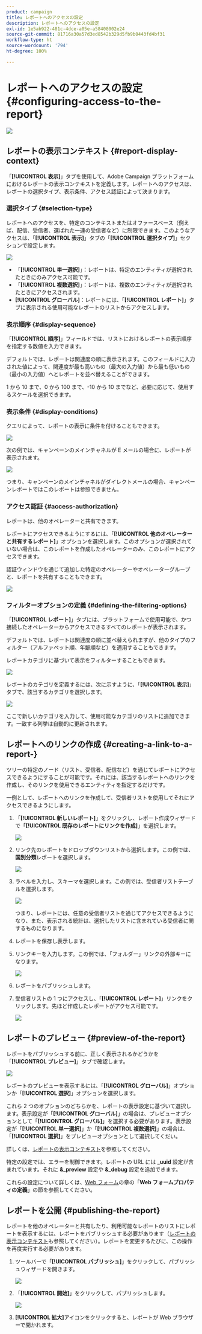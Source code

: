 ```yaml
---
product: campaign
title: レポートへのアクセスの設定
description: レポートへのアクセスの設定
exl-id: 1e5ab922-481c-4dce-a05e-a58408002e24
source-git-commit: 81716a30a57d3ed8542b329d5fb9b0443fd4bf31
workflow-type: ht
source-wordcount: '794'
ht-degree: 100%

---
```


# レポートへのアクセスの設定{#configuring-access-to-the-report}

![](../../assets/common.svg)

## レポートの表示コンテキスト {#report-display-context}

「**[!UICONTROL 表示]**」タブを使用して、Adobe Campaign プラットフォームにおけるレポートの表示コンテキストを定義します。レポートへのアクセスは、レポートの選択タイプ、表示条件、アクセス認証によって決まります。

### 選択タイプ {#selection-type}

レポートへのアクセスを、特定のコンテキストまたはオファースペース（例えば、配信、受信者、選ばれた一連の受信者など）に制限できます。このようなアクセスは、「**[!UICONTROL 表示]**」タブの「**[!UICONTROL 選択タイプ]**」セクションで設定します。

![](assets/s_ncs_advuser_report_visibility_4.png)

* 「**[!UICONTROL 単一選択]**」：レポートは、特定のエンティティが選択されたときにのみアクセス可能です。
* 「**[!UICONTROL 複数選択]**」：レポートは、複数のエンティティが選択されたときにアクセスされます。
* **[!UICONTROL グローバル]**：レポートには、「**[!UICONTROL レポート]**」タブに表示される使用可能なレポートのリストからアクセスします。

### 表示順序 {#display-sequence}

「**[!UICONTROL 順序]**」フィールドでは、リストにおけるレポートの表示順序を指定する数値を入力できます。

デフォルトでは、レポートは関連度の順に表示されます。このフィールドに入力された値によって、関連度が最も高いもの（最大の入力値）から最も低いもの（最小の入力値）へとレポートを並べ替えることができます。

1 から 10 まで、0 から 100 まで、-10 から 10 までなど、必要に応じて、使用するスケールを選択できます。

### 表示条件 {#display-conditions}

クエリによって、レポートの表示に条件を付けることもできます。

![](assets/s_ncs_advuser_report_visibility_5.png)

次の例では、キャンペーンのメインチャネルが E メールの場合に、レポートが表示されます。

![](assets/s_ncs_advuser_report_visibility_6.png)

つまり、キャンペーンのメインチャネルがダイレクトメールの場合、キャンペーンレポートではこのレポートは参照できません。

### アクセス認証 {#access-authorization}

レポートは、他のオペレーターと共有できます。

レポートにアクセスできるようにするには、「**[!UICONTROL 他のオペレーターと共有するレポート]**」オプションを選択します。このオプションが選択されていない場合は、このレポートを作成したオペレーターのみ、このレポートにアクセスできます。

認証ウィンドウを通じて追加した特定のオペレーターやオペレーターグループと、レポートを共有することもできます。

![](assets/s_ncs_advuser_report_visibility_8.png)

### フィルターオプションの定義 {#defining-the-filtering-options}

「**[!UICONTROL レポート]**」タブには、プラットフォームで使用可能で、かつ接続したオペレーターからアクセスできるすべてのレポートが表示されます。

デフォルトでは、レポートは関連度の順に並べ替えられますが、他のタイプのフィルター（アルファベット順、年齢順など）を適用することもできます。

レポートカテゴリに基づいて表示をフィルターすることもできます。

![](assets/report_ovv_select_type.png)

レポートのカテゴリを定義するには、次に示すように、「**[!UICONTROL 表示]**」タブで、該当するカテゴリを選択します。

![](assets/report_select_category.png)

ここで新しいカテゴリを入力して、使用可能なカテゴリのリストに追加できます。一致する列挙は自動的に更新されます。

## レポートへのリンクの作成 {#creating-a-link-to-a-report-}

ツリーの特定のノード（リスト、受信者、配信など）を通じてレポートにアクセスできるようにすることが可能です。それには、該当するレポートへのリンクを作成し、そのリンクを使用できるエンティティを指定するだけです。

一例として、レポートへのリンクを作成して、受信者リストを使用してそれにアクセスできるようにします。

1. 「**[!UICONTROL 新しいレポート]**」をクリックし、レポート作成ウィザードで「**[!UICONTROL 既存のレポートにリンクを作成]**」を選択します。

   ![](assets/s_ncs_advuser_report_wizard_link_01.png)

1. リンク先のレポートをドロップダウンリストから選択します。この例では、**国別分類**&#x200B;レポートを選択します。

   ![](assets/s_ncs_advuser_report_wizard_link_02.png)

1. ラベルを入力し、スキーマを選択します。この例では、受信者リストテーブルを選択します。

   ![](assets/s_ncs_advuser_report_wizard_link_03.png)

   つまり、レポートには、任意の受信者リストを通じてアクセスできるようになり、また、表示される統計は、選択したリストに含まれている受信者に関するものになります。

1. レポートを保存し表示します。
1. リンクキーを入力します。この例では、「フォルダー」リンクの外部キーになります。

   ![](assets/s_ncs_advuser_report_wizard_link_04.png)

1. レポートをパブリッシュします。
1. 受信者リストの 1 つにアクセスし、「**[!UICONTROL レポート]**」リンクをクリックします。先ほど作成したレポートがアクセス可能です。

   ![](assets/s_ncs_advuser_report_wizard_link_05.png)

## レポートのプレビュー {#preview-of-the-report}

レポートをパブリッシュする前に、正しく表示されるかどうかを「**[!UICONTROL プレビュー]**」タブで確認します。

![](assets/s_ncs_advuser_report_preview_01.png)

レポートのプレビューを表示するには、「**[!UICONTROL グローバル]**」オプションか「**[!UICONTROL 選択]**」オプションを選択します。

これら 2 つのオプションのどちらかを、レポートの表示設定に基づいて選択します。表示設定が「**[!UICONTROL グローバル]**」の場合は、プレビューオプションとして「**[!UICONTROL グローバル]**」を選択する必要があります。表示設定が「**[!UICONTROL 単一選択]**」か「**[!UICONTROL 複数選択]**」の場合は、「**[!UICONTROL 選択]**」をプレビューオプションとして選択してくだい。

詳しくは、[レポートの表示コンテキスト](#report-display-context)を参照してください。

特定の設定では、エラーを制御できます。レポートの URL には **_uuid** 設定が含まれています。それに **&amp;_preview** 設定や **&amp;_debug** 設定を追加できます。

これらの設定について詳しくは、[Web フォーム](../../web/using/about-web-forms.md)の章の「**Web フォームプロパティの定義**」の節を参照してください。

## レポートを公開 {#publishing-the-report}

レポートを他のオペレーターと共有したり、利用可能なレポートのリストにレポートを表示するには、レポートをパブリッシュする必要があります（[レポートの表示コンテキスト](#report-display-context)も参照してください）。レポートを変更するたびに、この操作を再度実行する必要があります。

1. ツールバーで「**[!UICONTROL パブリッシュ]**」をクリックして、パブリッシュウィザードを開きます。

   ![](assets/s_ncs_advuser_report_publish_01.png)

1. 「**[!UICONTROL 開始]**」をクリックして、パブリッシュします。

   ![](assets/s_ncs_advuser_report_publish_02.png)

1. **[!UICONTROL 拡大]**&#x200B;アイコンをクリックすると、レポートが Web ブラウザーで開かれます。

